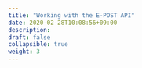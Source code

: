```yaml
---
title: "Working with the E-POST API"
date: 2020-02-28T10:08:56+09:00
description: 
draft: false
collapsible: true
weight: 3
---
```

